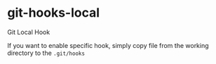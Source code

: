 # git-hooks-local
Git Local Hook

If you want to enable specific hook, simply copy file from the working directory to the `.git/hooks`
